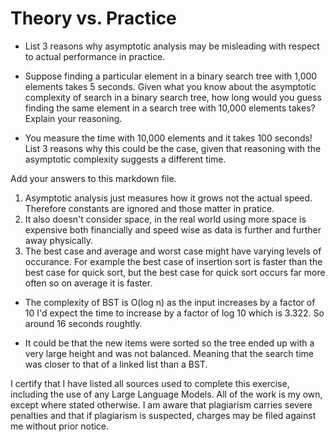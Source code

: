 # Theory vs. Practice

- List 3 reasons why asymptotic analysis may be misleading with respect to
  actual performance in practice.

- Suppose finding a particular element in a binary search tree with 1,000
  elements takes 5 seconds. Given what you know about the asymptotic complexity
  of search in a binary search tree, how long would you guess finding the same
  element in a search tree with 10,000 elements takes? Explain your reasoning.

- You measure the time with 10,000 elements and it takes 100 seconds! List 3
  reasons why this could be the case, given that reasoning with the asymptotic
  complexity suggests a different time.

Add your answers to this markdown file.

1. Asymptotic analysis just measures how it grows not the actual speed. Therefore constants are ignored and those matter in pratice.
2. It also doesn't consider space, in the real world using more space is expensive both financially and speed wise as data is further and further away physically.
3. The best case and average and worst case might have varying levels of occurance. For example the best case of insertion sort is faster than the best case for quick sort, but the best case for quick sort occurs far more often so on average it is faster.

- The complexity of BST is O(log n) as the input increases by a factor of 10 I'd expect the time to increase by a factor of log 10 which is 3.322. So around 16 seconds roughtly.

- It could be that the new items were sorted so the tree ended up with a very large height and was not balanced. Meaning that the search time was closer to that of a linked list than a BST.
  
I certify that I have listed all sources used to complete this exercise, including the use of any Large Language Models. All of the work is my own, except where stated otherwise. I am aware that plagiarism carries severe penalties and that if plagiarism is suspected, charges may be filed against me without prior notice.
